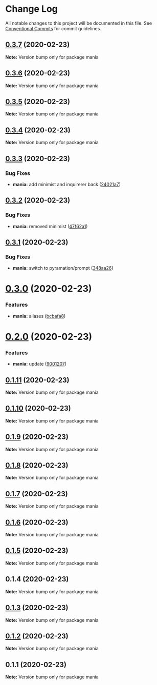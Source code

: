 # Change Log

All notable changes to this project will be documented in this file.
See [Conventional Commits](https://conventionalcommits.org) for commit guidelines.

## [0.3.7](https://github.com/pyramation/mania/compare/mania@0.3.6...mania@0.3.7) (2020-02-23)

**Note:** Version bump only for package mania





## [0.3.6](https://github.com/pyramation/mania/compare/mania@0.3.5...mania@0.3.6) (2020-02-23)

**Note:** Version bump only for package mania





## [0.3.5](https://github.com/pyramation/mania/compare/mania@0.3.4...mania@0.3.5) (2020-02-23)

**Note:** Version bump only for package mania





## [0.3.4](https://github.com/pyramation/mania/compare/mania@0.3.3...mania@0.3.4) (2020-02-23)

**Note:** Version bump only for package mania





## [0.3.3](https://github.com/pyramation/mania/compare/mania@0.3.2...mania@0.3.3) (2020-02-23)


### Bug Fixes

* **mania:** add minimist and inquirerer back ([24021a7](https://github.com/pyramation/mania/commit/24021a7197c2a2ecff42265ad077713a8eda3df8))





## [0.3.2](https://github.com/pyramation/mania/compare/mania@0.3.1...mania@0.3.2) (2020-02-23)


### Bug Fixes

* **mania:** removed minimist ([47f62a1](https://github.com/pyramation/mania/commit/47f62a1d530ecbc9336501ca1250f4a23fdfafea))





## [0.3.1](https://github.com/pyramation/mania/compare/mania@0.3.0...mania@0.3.1) (2020-02-23)


### Bug Fixes

* **mania:** switch to pyramation/prompt ([348aa26](https://github.com/pyramation/mania/commit/348aa2643acb5a1298c349b0f76368347afb210d))





# [0.3.0](https://github.com/pyramation/mania/compare/mania@0.2.0...mania@0.3.0) (2020-02-23)


### Features

* **mania:** aliases ([bcbafa8](https://github.com/pyramation/mania/commit/bcbafa867475e9c2e3bf568af7a4cd2441b65e66))





# [0.2.0](https://github.com/pyramation/mania/compare/mania@0.1.11...mania@0.2.0) (2020-02-23)


### Features

* **mania:** update ([9001207](https://github.com/pyramation/mania/commit/90012079686aeae7359bbbf67255511bf48dc777))





## [0.1.11](https://github.com/pyramation/mania/compare/mania@0.1.10...mania@0.1.11) (2020-02-23)

**Note:** Version bump only for package mania





## [0.1.10](https://github.com/pyramation/mania/compare/mania@0.1.9...mania@0.1.10) (2020-02-23)

**Note:** Version bump only for package mania





## [0.1.9](https://github.com/pyramation/mania/compare/mania@0.1.8...mania@0.1.9) (2020-02-23)

**Note:** Version bump only for package mania





## [0.1.8](https://github.com/pyramation/mania/compare/mania@0.1.7...mania@0.1.8) (2020-02-23)

**Note:** Version bump only for package mania





## [0.1.7](https://github.com/pyramation/mania/compare/mania@0.1.6...mania@0.1.7) (2020-02-23)

**Note:** Version bump only for package mania





## [0.1.6](https://github.com/pyramation/mania/compare/mania@0.1.5...mania@0.1.6) (2020-02-23)

**Note:** Version bump only for package mania





## [0.1.5](https://github.com/pyramation/mania/compare/mania@0.1.4...mania@0.1.5) (2020-02-23)

**Note:** Version bump only for package mania





## 0.1.4 (2020-02-23)

**Note:** Version bump only for package mania





## [0.1.3](https://github.com/pyramation/mania/compare/mania@0.1.2...mania@0.1.3) (2020-02-23)

**Note:** Version bump only for package mania

## [0.1.2](https://github.com/pyramation/mania/compare/mania@0.1.1...mania@0.1.2) (2020-02-23)

**Note:** Version bump only for package mania

## 0.1.1 (2020-02-23)

**Note:** Version bump only for package mania
